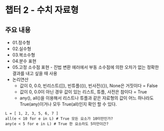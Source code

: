 # 챕터 2 - 수치 자료형

## 주요 내용
* 01.정수형
* 02.실수형
* 03.복소수형
* 04.분수 표현
* 05.고정 소수점 표현 - 진법 변환 에러에서 부동 소수점에 의한 오차가 없는 정확한 결과를 내고 싶을 때 사용
* 논리연산
    - 값이 0, 0.0, 빈리스트([]), 빈튜플(()), 빈사전({}), None은 거짓이다 = False  
    - 값이 0, 0.0이 아닌 경우 값이 있는 리스트, 튜플, 사전은 참이다 = True  
    - any(), all()을 이용해서 리스트나 튜플과 같은 자료형의 값이 어느 하나라도 True(any)이거나 모두 True(all)인지 확인 할 수 있다.
    
```
L = [ 1, 2, 3, 5, 6, 7 ]
all(e < 10 for e in L) # True 모든 요소가 10미만인가?
any(e < 5 for e in L) # True 한 요소라도 5미만이간?
```